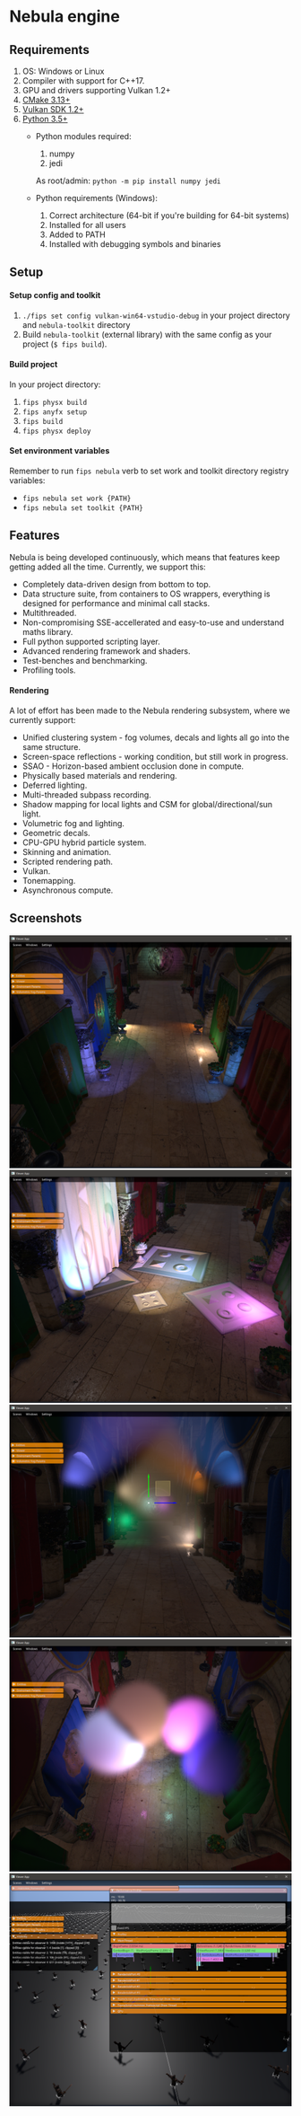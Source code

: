 # Nebula engine

## Requirements
1. OS: Windows or Linux
2. Compiler with support for C++17.
3. GPU and drivers supporting Vulkan 1.2+
4. [CMake 3.13+](https://cmake.org/download/)
5. [Vulkan SDK 1.2+](https://vulkan.lunarg.com/sdk/home)
6. [Python 3.5+](https://www.python.org/downloads)
    * Python modules required:
        1. numpy
        2. jedi
        
        As root/admin: `python -m pip install numpy jedi`
    * Python requirements (Windows):
        1. Correct architecture (64-bit if you're building for 64-bit systems)
        2. Installed for all users
        3. Added to PATH
        4. Installed with debugging symbols and binaries

## Setup

#### Setup config and toolkit

1. `./fips set config vulkan-win64-vstudio-debug` in your project directory and `nebula-toolkit` directory
2. Build `nebula-toolkit` (external library) with the same config as your project (`$ fips build`).

#### Build project

In your project directory:

  1. `fips physx build`
  2. `fips anyfx setup`
  3. `fips build`
  4. `fips physx deploy`

#### Set environment variables

Remember to run `fips nebula` verb to set work and toolkit directory registry variables:

  * `fips nebula set work {PATH}`
  * `fips nebula set toolkit {PATH}`

## Features
Nebula is being developed continuously, which means that features keep getting added all the time. Currently, we support this:

* Completely data-driven design from bottom to top.
* Data structure suite, from containers to OS wrappers, everything is designed for performance and minimal call stacks.
* Multithreaded.
* Non-compromising SSE-accellerated and easy-to-use and understand maths library.
* Full python supported scripting layer.
* Advanced rendering framework and shaders.
* Test-benches and benchmarking.
* Profiling tools.

#### Rendering
A lot of effort has been made to the Nebula rendering subsystem, where we currently support:

* Unified clustering system - fog volumes, decals and lights all go into the same structure.
* Screen-space reflections - working condition, but still work in progress.
* SSAO - Horizon-based ambient occlusion done in compute.
* Physically based materials and rendering.
* Deferred lighting.
* Multi-threaded subpass recording.
* Shadow mapping for local lights and CSM for global/directional/sun light.
* Volumetric fog and lighting.
* Geometric decals. 
* CPU-GPU hybrid particle system.
* Skinning and animation.
* Scripted rendering path.
* Vulkan.
* Tonemapping.
* Asynchronous compute.

## Screenshots
![Deferred Lighting using 3D clustering and GPU culling](images/nebula_lights.png)
![Geometric decals, culled and calculated entirely on GPU](images/nebula_decals.png)
![Volumetric fog lighting](images/nebula_volumetric.png)
![Local fog volumes](images/nebula_local_fog.png)
![Profiling](images/nebula_profiling.png)
